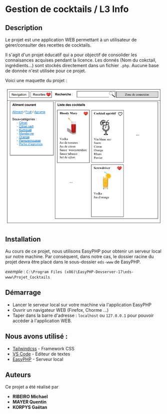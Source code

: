 # Gestion de cocktails / L3 Info


## Description

Le projet est une application WEB permettant à un utilisateur de gérer/consulter des recettes de cocktails.

Il s'agit d'un projet éducatif qui a pour objectif de consolider les connaisances acquises pendant la licence.
Les donnés (Nom du cokctail, ingrédients...) sont stockés directement dans un fichier ``.php``. Aucune base de donnée n'est utilisée pour ce projet.

Voici une maquette du projet : 

![Maquette de l'application](https://github.com/GaetanKorpys/Projet_WEB_L3/blob/master/Data/Photos/Maquette.png)

## Installation

Au cours de ce projet, nous utilisons EasyPHP pour obtenir un serveur local sur notre machine.
Par conséquent, dans notre cas, le dossier racine du projet devra être placé dans le sous-dossier ``eds-www`` de EasyPHP.

_exemple_ : ``C:\Program Files (x86)\EasyPHP-Devserver-17\eds-www\Projet_Cocktails``

## Démarrage

- Lancer le serveur local sur votre machine via l'application EasyPHP
- Ouvrir un navigateur WEB (Firefox, Chorme ...)
- Taper dans la barre d'adresse : ``localhost`` ou ``127.0.0.1`` pour pouvoir accéder à l'application WEB.

## Nous avons utilisé :

* [Tailwindcss](https://tailwindcss.com/) - Framework CSS 
* [VS Code](https://code.visualstudio.com/) - Editeur de textes
* [EasyPHP](https://www.easyphp.org/) - Serveur local

## Auteurs

Ce projet a été réalisé par 

* **RIBEIRO Michael** 
* **MAYER Quentin**
* **KORPYS Gaëtan**



